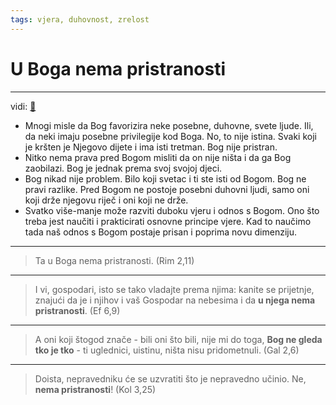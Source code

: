 ```yaml
---
tags: vjera, duhovnost, zrelost
---
```

# U Boga nema pristranosti

---

vidi: [📝](../1.tečaj/002-Što-je-evanđelje.md)
<!-- I realy did not understand what this truth means until I understood truth of how to have faith 08.04.2022.
-->
- Mnogi misle da Bog favorizira neke posebne, duhovne, svete ljude. Ili, da neki imaju posebne privilegije kod Boga. No, to nije istina. Svaki koji je kršten je Njegovo dijete i ima isti tretman. Bog nije pristran.
- Nitko nema prava pred Bogom misliti da on nije ništa i da ga Bog zaobilazi. Bog je jednak prema svoj svojoj djeci. 
- Bog nikad nije problem.  Bilo koji svetac i ti ste isti od Bogom. Bog ne pravi razlike. Pred Bogom ne postoje posebni duhovni ljudi, samo oni koji drže njegovu riječ i oni koji ne drže.
- Svatko više-manje može razviti duboku vjeru i odnos s Bogom. Ono što treba jest naučiti i prakticirati osnovne principe vjere. Kad to naučimo tada naš odnos s Bogom postaje prisan i poprima novu dimenziju.

<!-- ❗  
- You can have faith, you can have deep relationship with God you can learn faith, and have your prayer answered - but you must change your words
- but you must learn to have faith and too be filled with Gods word  speak Gods word
- Jedino što se razlikuje jest: on ima Božju riječ usađenu u srce, vjeruje i govori riječi vjere-->

---

> Ta u Boga nema  pristranosti. (Rim 2,11)

---
> I vi, gospodari, isto se tako vladajte prema njima: kanite  se prijetnje, znajući da je i njihov i vaš Gospodar na nebesima  i da **u njega nema pristranosti**.
 (Ef 6,9)

---

> A oni koji štogod znače - bili oni što bili, nije mi do  toga, **Bog ne gleda tko je tko** - ti uglednici, uistinu, ništa  nisu pridometnuli. (Gal 2,6)

---

> Doista, nepravedniku će se uzvratiti što je nepravedno učinio. Ne, **nema  pristranosti**! (Kol 3,25)
